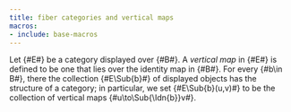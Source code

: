 ```yaml
---
title: fiber categories and vertical maps
macros:
- include: base-macros
---
```


Let {#E#} be a category displayed over {#B#}. A *vertical map* in {#E#} is defined to be one that
lies over the identity map in {#B#}.
For every {#b\in B#}, there the collection {#E\Sub{b}#} of displayed objects has the
structure of a category; in particular, we set {#E\Sub{b}(u,v)#} to be the collection
of vertical maps {#u\to\Sub{\Idn{b}}v#}.
